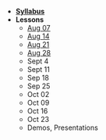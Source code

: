 - **[Syllabus](README.md)**
- **Lessons**
  - [Aug 07](Lessons/Lesson1.md)
  - [Aug 14](Lessons/Lesson2.md)
  - [Aug 21](Lessons/Lesson3.md)
  - [Aug 28](Lessons/Lesson4.md)
  - Sept 4 
  - Sept 11
  - Sep 18
  - Sep 25
  - Oct 02
  - Oct 09
  - Oct 16
  - Oct 23
  - Demos, Presentations
<!-- - **[Project](Assignments/Sample_Project.md)** -->
